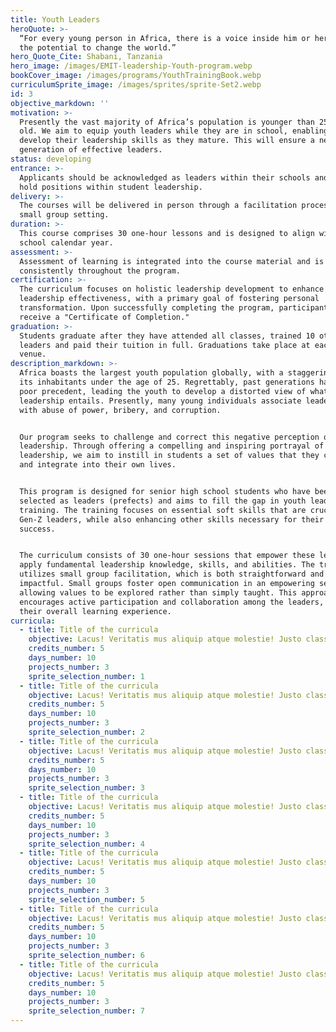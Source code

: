 ```yaml
---
title: Youth Leaders
heroQuote: >-
  “For every young person in Africa, there is a voice inside him or her that has
  the potential to change the world.”
hero_Quote_Cite: Shabani, Tanzania
hero_image: /images/EMIT-leadership-Youth-program.webp
bookCover_image: /images/programs/YouthTrainingBook.webp
curriculumSprite_image: /images/sprites/sprite-Set2.webp
id: 3
objective_markdown: ''
motivation: >-
  Presently the vast majority of Africa’s population is younger than 25 years
  old. We aim to equip youth leaders while they are in school, enabling them to
  develop their leadership skills as they mature. This will ensure a next
  generation of effective leaders.
status: developing
entrance: >-
  Applicants should be acknowledged as leaders within their schools and ideally
  hold positions within student leadership.
delivery: >-
  The courses will be delivered in person through a facilitation process in a
  small group setting.
duration: >-
  This course comprises 30 one-hour lessons and is designed to align with the
  school calendar year.
assessment: >-
  Assessment of learning is integrated into the course material and is conducted
  consistently throughout the program.
certification: >-
  The curriculum focuses on holistic leadership development to enhance
  leadership effectiveness, with a primary goal of fostering personal
  transformation. Upon successfully completing the program, participants will
  receive a "Certificate of Completion."
graduation: >-
  Students graduate after they have attended all classes, trained 10 other
  leaders and paid their tuition in full. Graduations take place at each local
  venue.
description_markdown: >-
  Africa boasts the largest youth population globally, with a staggering 60% of
  its inhabitants under the age of 25. Regrettably, past generations have set a
  poor precedent, leading the youth to develop a distorted view of what true
  leadership entails. Presently, many young individuals associate leadership
  with abuse of power, bribery, and corruption.


  Our program seeks to challenge and correct this negative perception of
  leadership. Through offering a compelling and inspiring portrayal of effective
  leadership, we aim to instill in students a set of values that they can adopt
  and integrate into their own lives.


  This program is designed for senior high school students who have been
  selected as leaders (prefects) and aims to fill the gap in youth leadership
  training. The training focuses on essential soft skills that are crucial for
  Gen-Z leaders, while also enhancing other skills necessary for their future
  success.


  The curriculum consists of 30 one-hour sessions that empower these leaders to
  apply fundamental leadership knowledge, skills, and abilities. The training
  utilizes small group facilitation, which is both straightforward and highly
  impactful. Small groups foster open communication in an empowering setting,
  allowing values to be explored rather than simply taught. This approach
  encourages active participation and collaboration among the leaders, enhancing
  their overall learning experience.
curricula:
  - title: Title of the curricula
    objective: Lacus! Veritatis mus aliquip atque molestie! Justo class tempora, posuere.
    credits_number: 5
    days_number: 10
    projects_number: 3
    sprite_selection_number: 1
  - title: Title of the curricula
    objective: Lacus! Veritatis mus aliquip atque molestie! Justo class tempora, posuere.
    credits_number: 5
    days_number: 10
    projects_number: 3
    sprite_selection_number: 2
  - title: Title of the curricula
    objective: Lacus! Veritatis mus aliquip atque molestie! Justo class tempora, posuere.
    credits_number: 5
    days_number: 10
    projects_number: 3
    sprite_selection_number: 3
  - title: Title of the curricula
    objective: Lacus! Veritatis mus aliquip atque molestie! Justo class tempora, posuere.
    credits_number: 5
    days_number: 10
    projects_number: 3
    sprite_selection_number: 4
  - title: Title of the curricula
    objective: Lacus! Veritatis mus aliquip atque molestie! Justo class tempora, posuere.
    credits_number: 5
    days_number: 10
    projects_number: 3
    sprite_selection_number: 5
  - title: Title of the curricula
    objective: Lacus! Veritatis mus aliquip atque molestie! Justo class tempora, posuere.
    credits_number: 5
    days_number: 10
    projects_number: 3
    sprite_selection_number: 6
  - title: Title of the curricula
    objective: Lacus! Veritatis mus aliquip atque molestie! Justo class tempora, posuere.
    credits_number: 5
    days_number: 10
    projects_number: 3
    sprite_selection_number: 7
---
```

